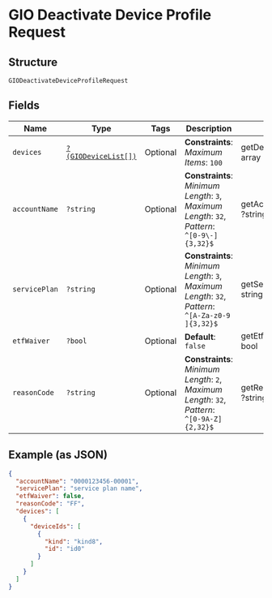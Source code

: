 
# GIO Deactivate Device Profile Request

## Structure

`GIODeactivateDeviceProfileRequest`

## Fields

| Name | Type | Tags | Description | Getter | Setter |
|  --- | --- | --- | --- | --- | --- |
| `devices` | [`?(GIODeviceList[])`](../../doc/models/gio-device-list.md) | Optional | **Constraints**: *Maximum Items*: `100` | getDevices(): ?array | setDevices(?array devices): void |
| `accountName` | `?string` | Optional | **Constraints**: *Minimum Length*: `3`, *Maximum Length*: `32`, *Pattern*: `^[0-9\-]{3,32}$` | getAccountName(): ?string | setAccountName(?string accountName): void |
| `servicePlan` | `?string` | Optional | **Constraints**: *Minimum Length*: `3`, *Maximum Length*: `32`, *Pattern*: `^[A-Za-z0-9 ]{3,32}$` | getServicePlan(): ?string | setServicePlan(?string servicePlan): void |
| `etfWaiver` | `?bool` | Optional | **Default**: `false` | getEtfWaiver(): ?bool | setEtfWaiver(?bool etfWaiver): void |
| `reasonCode` | `?string` | Optional | **Constraints**: *Minimum Length*: `2`, *Maximum Length*: `32`, *Pattern*: `^[0-9A-Z]{2,32}$` | getReasonCode(): ?string | setReasonCode(?string reasonCode): void |

## Example (as JSON)

```json
{
  "accountName": "0000123456-00001",
  "servicePlan": "service plan name",
  "etfWaiver": false,
  "reasonCode": "FF",
  "devices": [
    {
      "deviceIds": [
        {
          "kind": "kind8",
          "id": "id0"
        }
      ]
    }
  ]
}
```

